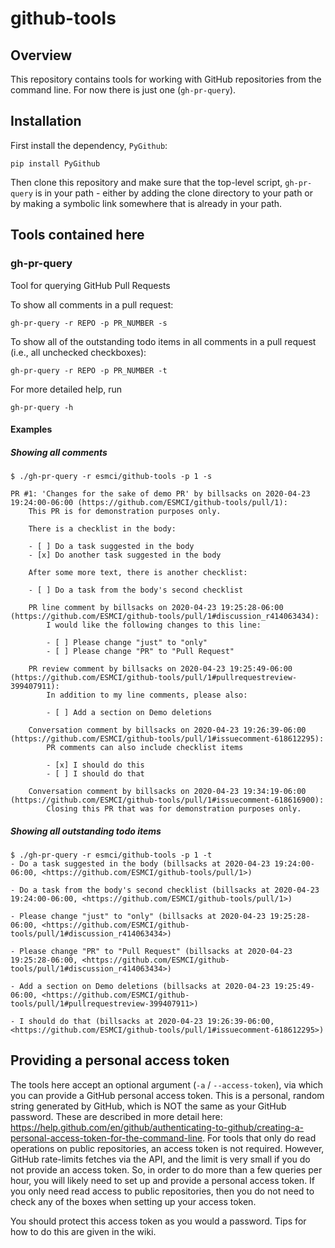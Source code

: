 # github-tools

## Overview

This repository contains tools for working with GitHub repositories from
the command line. For now there is just one (`gh-pr-query`).

## Installation

First install the dependency, `PyGithub`:

```
pip install PyGithub
```

Then clone this repository and make sure that the top-level script,
`gh-pr-query` is in your path - either by adding the clone directory to
your path or by making a symbolic link somewhere that is already in your
path.

## Tools contained here

### gh-pr-query

Tool for querying GitHub Pull Requests

To show all comments in a pull request:

    gh-pr-query -r REPO -p PR_NUMBER -s

To show all of the outstanding todo items in all comments in a pull request
(i.e., all unchecked checkboxes):

    gh-pr-query -r REPO -p PR_NUMBER -t

For more detailed help, run

    gh-pr-query -h
    
#### Examples

##### Showing all comments

```
$ ./gh-pr-query -r esmci/github-tools -p 1 -s

PR #1: 'Changes for the sake of demo PR' by billsacks on 2020-04-23 19:24:00-06:00 (https://github.com/ESMCI/github-tools/pull/1):
    This PR is for demonstration purposes only.

    There is a checklist in the body:

    - [ ] Do a task suggested in the body
    - [x] Do another task suggested in the body

    After some more text, there is another checklist:

    - [ ] Do a task from the body's second checklist

    PR line comment by billsacks on 2020-04-23 19:25:28-06:00 (https://github.com/ESMCI/github-tools/pull/1#discussion_r414063434):
        I would like the following changes to this line:

        - [ ] Please change "just" to "only"
        - [ ] Please change "PR" to "Pull Request"

    PR review comment by billsacks on 2020-04-23 19:25:49-06:00 (https://github.com/ESMCI/github-tools/pull/1#pullrequestreview-399407911):
        In addition to my line comments, please also:

        - [ ] Add a section on Demo deletions

    Conversation comment by billsacks on 2020-04-23 19:26:39-06:00 (https://github.com/ESMCI/github-tools/pull/1#issuecomment-618612295):
        PR comments can also include checklist items

        - [x] I should do this
        - [ ] I should do that

    Conversation comment by billsacks on 2020-04-23 19:34:19-06:00 (https://github.com/ESMCI/github-tools/pull/1#issuecomment-618616900):
        Closing this PR that was for demonstration purposes only.
```

##### Showing all outstanding todo items

```
$ ./gh-pr-query -r esmci/github-tools -p 1 -t
- Do a task suggested in the body (billsacks at 2020-04-23 19:24:00-06:00, <https://github.com/ESMCI/github-tools/pull/1>)

- Do a task from the body's second checklist (billsacks at 2020-04-23 19:24:00-06:00, <https://github.com/ESMCI/github-tools/pull/1>)

- Please change "just" to "only" (billsacks at 2020-04-23 19:25:28-06:00, <https://github.com/ESMCI/github-tools/pull/1#discussion_r414063434>)

- Please change "PR" to "Pull Request" (billsacks at 2020-04-23 19:25:28-06:00, <https://github.com/ESMCI/github-tools/pull/1#discussion_r414063434>)

- Add a section on Demo deletions (billsacks at 2020-04-23 19:25:49-06:00, <https://github.com/ESMCI/github-tools/pull/1#pullrequestreview-399407911>)

- I should do that (billsacks at 2020-04-23 19:26:39-06:00, <https://github.com/ESMCI/github-tools/pull/1#issuecomment-618612295>)
```

## Providing a personal access token

The tools here accept an optional argument (`-a` / `--access-token`),
via which you can provide a GitHub personal access token. This is a
personal, random string generated by GitHub, which is NOT the same as
your GitHub password. These are described in more detail here:
<https://help.github.com/en/github/authenticating-to-github/creating-a-personal-access-token-for-the-command-line>. For
tools that only do read operations on public repositories, an access
token is not required. However, GitHub rate-limits fetches via the API,
and the limit is very small if you do not provide an access token. So,
in order to do more than a few queries per hour, you will likely need to
set up and provide a personal access token. If you only need read access
to public repositories, then you do not need to check any of the boxes
when setting up your access token.

You should protect this access token as you would a password. Tips for
how to do this are given in the wiki.
